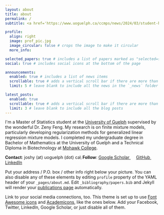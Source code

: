 ```yaml
---
layout: about
title: about
permalink: /
subtitle: <a href='https://www.uoguelph.ca/ccmps/news/2024/03/student-highlight-vinay-joshy'>University of Guelph </a>.

profile:
  align: right
  image: prof_pic.jpg
  image_circular: false # crops the image to make it circular
  more_info: 

selected_papers: true # includes a list of papers marked as "selected={true}"
social: true # includes social icons at the bottom of the page

announcements:
  enabled: true # includes a list of news items
  scrollable: true # adds a vertical scroll bar if there are more than 3 news items
  limit: 5 # leave blank to include all the news in the `_news` folder

latest_posts:
  enabled: true
  scrollable: true # adds a vertical scroll bar if there are more than 3 new posts items
  limit: 3 # leave blank to include all the blog posts
---
```


I'm a Master of Statistics student at the [University of Guelph](https://www.uoguelph.ca/) supervised by the wonderful Dr. Zeny Feng. My research is on finite mixture models, particularly developing regularization methods for generalized linear regression mixture models. I completed my undergraduate degree in Bachelor of Mathematics at the University of Guelph and a Technical Diploma in Biotechnology at [Mohawk College](https://www.mohawkcollege.ca/).




**Contact**: joshy (at) uoguelph (dot) ca\\
**Follow**: <a href="https://scholar.google.com/citations?user=g5vIX6UAAAAJ&hl=en" title="Google Scholar"><i class="ai ai-google-scholar"></i> Google Scholar </a>&emsp;
<a href="https://github.com/vjoshy" title="GitHub"><i class="fab fa-github"></i> GitHub </a>&emsp;
<a href="https://www.linkedin.com/in/vinayjoshy/" title="LinkedIn"><i class="fab fa-linkedin"></i> LinkedIn </a>



Put your address / P.O. box / other info right below your picture. You can also disable any of these elements by editing `profile` property of the YAML header of your `_pages/about.md`. Edit `_bibliography/papers.bib` and Jekyll will render your [publications page](/al-folio/publications/) automatically.

Link to your social media connections, too. This theme is set up to use [Font Awesome icons](https://fontawesome.com/) and [Academicons](https://jpswalsh.github.io/academicons/), like the ones below. Add your Facebook, Twitter, LinkedIn, Google Scholar, or just disable all of them.